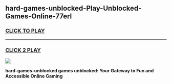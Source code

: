 
## hard-games-unblocked-Play-Unblocked-Games-Online-77erl
<h3>
<a href="https://premium76.site?title=hard-games-unblocked&ref=25A">CLICK TO PLAY</a></h3>
<hr>

<h3>
<a href="https://premium76.site?title=hard-games-unblocked&ref=25A">CLICK 2 PLAY</a>
  
</h3>

<a href="https://premium76.site?title=hard-games-unblocked&ref=25A"><img src="https://clearcache.store/games.png"></a>


**hard-games-unblocked games unblocked: Your Gateway to Fun and Accessible Online Gaming**
